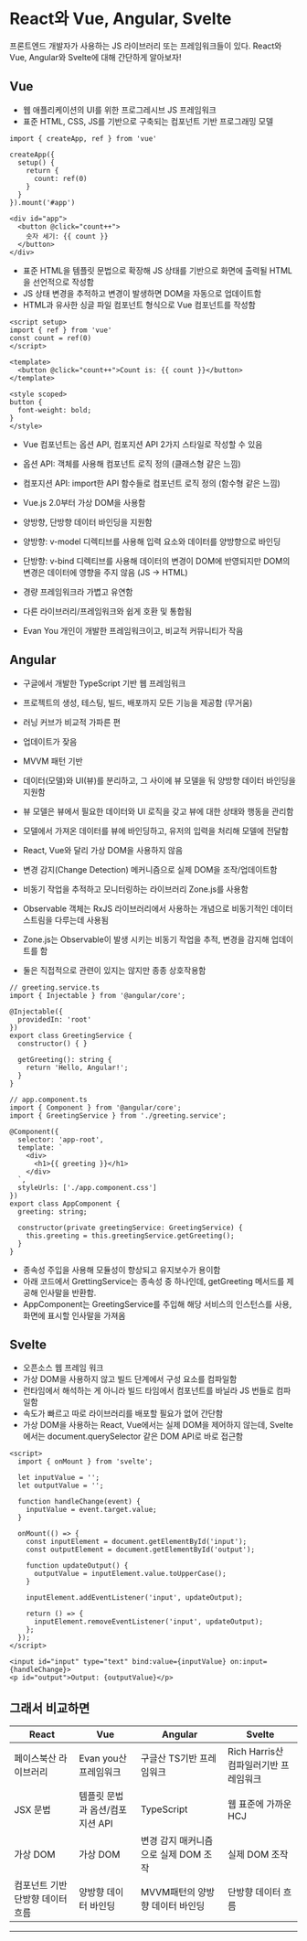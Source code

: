 # React와 Vue, Angular, Svelte

프론트엔드 개발자가 사용하는 JS 라이브러리 또는 프레임워크들이 있다.
React와 Vue, Angular와 Svelte에 대해 간단하게 알아보자!

## Vue

- 웹 애플리케이션의 UI를 위한 프로그레시브 JS 프레임워크
- 표준 HTML, CSS, JS를 기반으로 구축되는 컴포넌트 기반 프로그래밍 모델

```
import { createApp, ref } from 'vue'

createApp({
  setup() {
    return {
      count: ref(0)
    }
  }
}).mount('#app')
```

```
<div id="app">
  <button @click="count++">
    숫자 세기: {{ count }}
  </button>
</div>
```

- 표준 HTML을 템플릿 문법으로 확장해 JS 상태를 기반으로 화면에 출력될 HTML을 선언적으로 작성함
- JS 상태 변경을 추적하고 변경이 발생하면 DOM을 자동으로 업데이트함
- HTML과 유사한 싱글 파일 컴포넌트 형식으로 Vue 컴포넌트를 작성함

```
<script setup>
import { ref } from 'vue'
const count = ref(0)
</script>

<template>
  <button @click="count++">Count is: {{ count }}</button>
</template>

<style scoped>
button {
  font-weight: bold;
}
</style>
```

- Vue 컴포넌트는 옵션 API, 컴포지션 API 2가지 스타일로 작성할 수 있음
- 옵션 API: 객체를 사용해 컴포넌트 로직 정의 (클래스형 같은 느낌)
- 컴포지션 API: import한 API 함수들로 컴포넌트 로직 정의 (함수형 같은 느낌)
- Vue.js 2.0부터 가상 DOM을 사용함

- 양방향, 단방향 데이터 바인딩을 지원함
- 양방향: v-model 디렉티브를 사용해 입력 요소와 데이터를 양방향으로 바인딩
- 단방향: v-bind 디렉티브를 사용해 데이터의 변경이 DOM에 반영되지만 DOM의 변경은 데이터에 영향을 주지 않음 (JS -> HTML)

- 경량 프레임워크라 가볍고 유연함
- 다른 라이브러리/프레임워크와 쉽게 호환 및 통합됨
- Evan You 개인이 개발한 프레임워크이고, 비교적 커뮤니티가 작음

## Angular

- 구글에서 개발한 TypeScript 기반 웹 프레임워크
- 프로젝트의 생성, 테스팅, 빌드, 배포까지 모든 기능을 제공함 (무거움)
- 러닝 커브가 비교적 가파른 편
- 업데이트가 잦음

- MVVM 패턴 기반
- 데이터(모델)와 UI(뷰)를 분리하고, 그 사이에 뷰 모델을 둬 양방향 데이터 바인딩을 지원함
- 뷰 모델은 뷰에서 필요한 데이터와 UI 로직을 갖고 뷰에 대한 상태와 행동을 관리함
- 모델에서 가져온 데이터를 뷰에 바인딩하고, 유저의 입력을 처리해 모델에 전달함

- React, Vue와 달리 가상 DOM을 사용하지 않음
- 변경 감지(Change Detection) 메커니즘으로 실제 DOM을 조작/업데이트함
- 비동기 작업을 추적하고 모니터링하는 라이브러리 Zone.js를 사용함
- Observable 객체는 RxJS 라이브러리에서 사용하는 개념으로 비동기적인 데이터 스트림을 다루는데 사용됨
- Zone.js는 Observable이 발생 시키는 비동기 작업을 추적, 변경을 감지해 업데이트를 함
- 둘은 직접적으로 관련이 있지는 않지만 종종 상호작용함

```
// greeting.service.ts
import { Injectable } from '@angular/core';

@Injectable({
  providedIn: 'root'
})
export class GreetingService {
  constructor() { }

  getGreeting(): string {
    return 'Hello, Angular!';
  }
}
```

```
// app.component.ts
import { Component } from '@angular/core';
import { GreetingService } from './greeting.service';

@Component({
  selector: 'app-root',
  template: `
    <div>
      <h1>{{ greeting }}</h1>
    </div>
  `,
  styleUrls: ['./app.component.css']
})
export class AppComponent {
  greeting: string;

  constructor(private greetingService: GreetingService) {
    this.greeting = this.greetingService.getGreeting();
  }
}
```

- 종속성 주입을 사용해 모듈성이 향상되고 유지보수가 용이함
- 아래 코드에서 GrettingService는 종속성 중 하나인데, getGreeting 메서드를 제공해 인사말을 반환함.
- AppComponent는 GreetingService를 주입해 해당 서비스의 인스턴스를 사용, 화면에 표시할 인사말을 가져옴

## Svelte

- 오픈소스 웹 프레임 워크
- 가상 DOM을 사용하지 않고 빌드 단계에서 구성 요소를 컴파일함
- 런타임에서 해석하는 게 아니라 빌드 타임에서 컴포넌트를 바닐라 JS 번들로 컴파일함
- 속도가 빠르고 따로 라이브러리를 배포할 필요가 없어 간단함
- 가상 DOM을 사용하는 React, Vue에서는 실제 DOM을 제어하지 않는데, Svelte에서는 document.querySelector 같은 DOM API로 바로 접근함

```
<script>
  import { onMount } from 'svelte';

  let inputValue = '';
  let outputValue = '';

  function handleChange(event) {
    inputValue = event.target.value;
  }

  onMount(() => {
    const inputElement = document.getElementById('input');
    const outputElement = document.getElementById('output');

    function updateOutput() {
      outputValue = inputElement.value.toUpperCase();
    }

    inputElement.addEventListener('input', updateOutput);

    return () => {
      inputElement.removeEventListener('input', updateOutput);
    };
  });
</script>

<input id="input" type="text" bind:value={inputValue} on:input={handleChange}>
<p id="output">Output: {outputValue}</p>
```

## 그래서 비교하면

| React                            | Vue                             | Angular                              | Svelte                                |
| -------------------------------- | ------------------------------- | ------------------------------------ | ------------------------------------- |
| 페이스북산 라이브러리            | Evan you산 프레임워크           | 구글산 TS기반 프레임워크             | Rich Harris산 컴파일러기반 프레임워크 |
| JSX 문법                         | 템플릿 문법과 옵션/컴포지션 API | TypeScript                           | 웹 표준에 가까운 HCJ                  |
| 가상 DOM                         | 가상 DOM                        | 변경 감지 매커니즘으로 실제 DOM 조작 | 실제 DOM 조작                         |
| 컴포넌트 기반 단방향 데이터 흐름 | 양방향 데이터 바인딩            | MVVM패턴의 양방향 데이터 바인딩      | 단방향 데이터 흐름                    |

---
